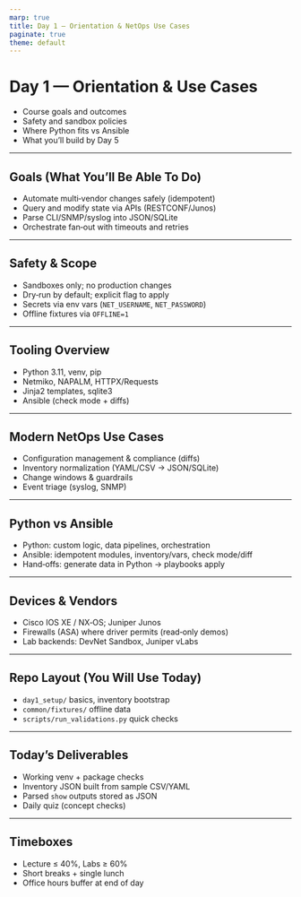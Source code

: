 ```yaml
---
marp: true
title: Day 1 — Orientation & NetOps Use Cases
paginate: true
theme: default
---
```


# Day 1 — Orientation & Use Cases

- Course goals and outcomes
- Safety and sandbox policies
- Where Python fits vs Ansible
- What you’ll build by Day 5

---

## Goals (What You’ll Be Able To Do)

- Automate multi‑vendor changes safely (idempotent)
- Query and modify state via APIs (RESTCONF/Junos)
- Parse CLI/SNMP/syslog into JSON/SQLite
- Orchestrate fan‑out with timeouts and retries

---

## Safety & Scope

- Sandboxes only; no production changes
- Dry‑run by default; explicit flag to apply
- Secrets via env vars (`NET_USERNAME`, `NET_PASSWORD`)
- Offline fixtures via `OFFLINE=1`

---

## Tooling Overview

- Python 3.11, venv, pip
- Netmiko, NAPALM, HTTPX/Requests
- Jinja2 templates, sqlite3
- Ansible (check mode + diffs)

---

## Modern NetOps Use Cases

- Configuration management & compliance (diffs)
- Inventory normalization (YAML/CSV → JSON/SQLite)
- Change windows & guardrails
- Event triage (syslog, SNMP)

---

## Python vs Ansible

- Python: custom logic, data pipelines, orchestration
- Ansible: idempotent modules, inventory/vars, check mode/diff
- Hand‑offs: generate data in Python → playbooks apply

---

## Devices & Vendors

- Cisco IOS XE / NX‑OS; Juniper Junos
- Firewalls (ASA) where driver permits (read‑only demos)
- Lab backends: DevNet Sandbox, Juniper vLabs

---

## Repo Layout (You Will Use Today)

- `day1_setup/` basics, inventory bootstrap
- `common/fixtures/` offline data
- `scripts/run_validations.py` quick checks

---

## Today’s Deliverables

- Working venv + package checks
- Inventory JSON built from sample CSV/YAML
- Parsed `show` outputs stored as JSON
- Daily quiz (concept checks)

---

## Timeboxes

- Lecture ≤ 40%, Labs ≥ 60%
- Short breaks + single lunch
- Office hours buffer at end of day

